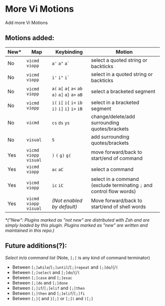 # More Vi Motions

Add more Vi Motions

## Motions added:


| New\* | Map | Keybinding | Motion |
| --- | --- | --- | --- |
| No | `vicmd` `viopp` | `a'` `a"` ```a` ``` | select a quoted string or backticks |
| No | `vicmd` `viopp` | `i'` `i"` ```i` ``` | select in a quoted string or backticks |
| No | `vicmd` `viopp` | `a(` `a[` `a{` `a<` `ab` `a)` `a]` `a}` `a>` `aB` | select a bracketed segment |
| No | `vicmd` `viopp` | `i(` `i[` `i{` `i<` `ib` `i)` `i]` `i}` `i>` `iB` | select in a bracketed segment |
| No | `vicmd` | `cs` `ds` `ys` | change/delete/add surrounding quotes/brackets |
| No | `visual` | `S` | add surrounding quotes/brackets |
| Yes | `vicmd` `viopp` `visual` | `)` `(` `g)` `g(` | move forward/back to start/end of command |
| Yes | `vicmd` `viopp` | `ac` `aC` | select a command |
| Yes | `vicmd` `viopp` | `ic` `iC` | select in a command (exclude terminating `;` and control flow words) |
| Yes | `vicmd` `viopp` `visual` | _(Not enabled by default)_ | Move forward/back to start/end of shell words |

_\*("New": Plugins marked as "not new" are distributed with Zsh and are simply loaded by this plugin.
Plugins marked as "new" are written and maintained in this repo.)_

## Future additions(?):

*Select in/a command list* (Note, `[;]` is any kind of command terminator)

- Between `[;]while`/`[;]until`/`[;]repeat` and `[;]do`/`{`/`(`
- Between `[;]select` and `[;]do`/`{`/`(`
- Between `[;]case` and `[;]esac`
- Between `[;]do` and `[;]done`
- Between `[;]if`/`[;]elif` and `[;]then`
- Between `[;]then` and `[;]elif`/`[;]fi`
- Between `[;]{` and `}[;]` or `[;](` and `)[;]`
